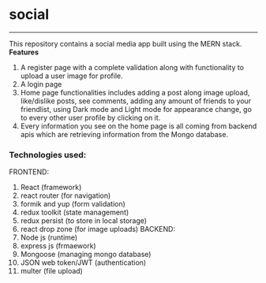 # social
---
This repository contains a social media app built using the MERN stack. 
**Features**

1.  A register page with a complete validation along with functionality to upload a user image for profile.
2.  A login page
3.  Home page functionalities includes adding a post along image upload, like/dislike posts, see comments, adding any amount of friends to your friendlist, using Dark mode and Light mode for appearance change, go to every other user profile by clicking on it.
4.  Every information you see on the home page is all coming from backend apis which are retrieving information from the Mongo database.

### Technologies used:
  FRONTEND: 
  1.  React (framework)
  2.  react router (for navigation)
  3.  formik and yup (form validation)
  4.  redux toolkit (state management)
  5.  redux persist (to store in local storage)
  6.  react drop zone (for image uploads)
  BACKEND:
  1.  Node js (runtime)
  2.  express js (frmaework)
  3.  Mongoose (managing mongo database)
  4.  JSON web token/JWT (authentication)
  5.  multer (file upload)

